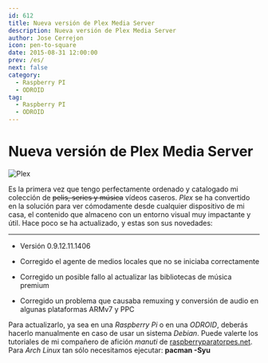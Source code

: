 ```yaml
---
id: 612
title: Nueva versión de Plex Media Server
description: Nueva versión de Plex Media Server
author: Jose Cerrejon
icon: pen-to-square
date: 2015-08-31 12:00:00
prev: /es/
next: false
category:
  - Raspberry PI
  - ODROID
tag:
  - Raspberry PI
  - ODROID
---
```


# Nueva versión de Plex Media Server

![Plex](/images/2015/08/plex_logo.png)

Es la primera vez que tengo perfectamente ordenado y catalogado mi colección de <del>pelis, series y música</del> vídeos caseros. *Plex* se ha convertido en la solución para ver cómodamente desde cualquier dispositivo de mi casa, el contenido que almaceno con un entorno visual muy impactante y útil. Hace poco se ha actualizado, y estas son sus novedades:

- - -
* Versión 0.9.12.11.1406

* Corregido el agente de medios locales que no se iniciaba correctamente

* Corregido un posible fallo al actualizar las bibliotecas de música premium

* Corregido un problema que causaba remuxing y conversión de audio en algunas plataformas ARMv7 y PPC

Para actualizarlo, ya sea en una *Raspberry Pi* o en una *ODROID*, deberás hacerlo manualmente en caso de usar un sistema *Debian*. Puede valerte los tutoriales de mi compañero de afición *manuti* de [raspberryparatorpes.net](http://raspberryparatorpes.net/instalacion/arreglar-error-plex-server-%C2%9D-server-is-not-powerful-enough/). Para *Arch Linux* tan sólo necesitamos ejecutar: **pacman -Syu**